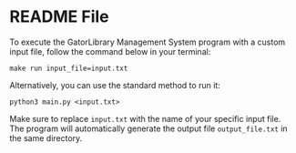 # README File

To execute the GatorLibrary Management System program with a custom input file, follow the command below in your terminal:

```shell
make run input_file=input.txt
```

Alternatively, you can use the standard method to run it:

```shell
python3 main.py <input.txt>
```

Make sure to replace `input.txt` with the name of your specific input file. The program will automatically generate the output file `output_file.txt` in the same directory.
